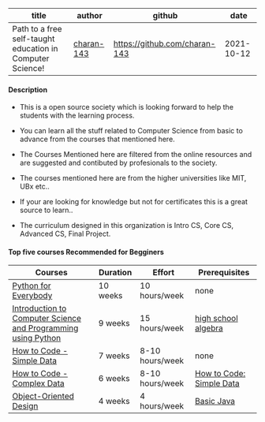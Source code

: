 
| title | author | github | date |
| ----- | ------ | ------ | ---- |
| Path to a free self-taught education in Computer Science! | [charan-143](https://github.com/charan-143) | https://github.com/charan-143 | 2021-10-12 |


#### Description
- This is a open source society which is looking forward to help the students with the learning process. 

- You can learn all the stuff related to Computer Science from basic to advance from the courses that mentioned here. 

- The Courses Mentioned here are filtered from the online resources and are suggested and contibuted by profesionals to the society.

- The courses mentioned here are from the higher universities like MIT, UBx etc..

- If your are looking for knowledge but not for certificates this is a great source to learn.. 

- The curriculum designed in this organization is Intro CS, Core CS, Advanced CS, Final Project.


#### Top five courses Recommended for Begginers

| Courses | Duration | Effort | Prerequisites |
| --- | ----------- | ------- | ------------- |
| [Python for Everybody](https://www.py4e.com/lessons) |  10 weeks	| 10 hours/week	| none |
| [Introduction to Computer Science and Programming using Python](https://www.edx.org/course/introduction-computer-science-mitx-6-00-1x-10) | 9 weeks | 15 hours/week | [high school algebra](https://www.khanacademy.org/math/algebra-home) |
| [How to Code - Simple Data](https://www.edx.org/course/how-to-code-simple-data) |	7 weeks | 8-10 hours/week	| none |
| [How to Code - Complex Data](https://www.edx.org/course/how-to-code-complex-data) |	6 weeks | 8-10 hours/week	| [How to Code: Simple Data](https://www.edx.org/course/how-to-code-simple-data) |
| [Object-Oriented Design](https://www.coursera.org/learn/object-oriented-design) | 4 weeks | 4 hours/week | [Basic Java](https://www.youtube.com/watch?v=GoXwIVyNvX0) |
